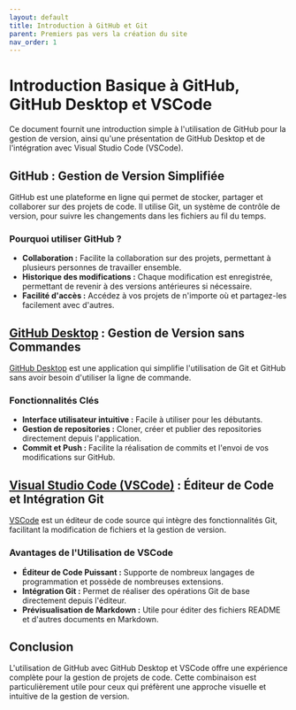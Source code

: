 ```yaml
---
layout: default
title: Introduction à GitHub et Git
parent: Premiers pas vers la création du site
nav_order: 1
---
```



# Introduction Basique à GitHub, GitHub Desktop et VSCode

Ce document fournit une introduction simple à l'utilisation de GitHub pour la gestion de version, ainsi qu'une présentation de GitHub Desktop et de l'intégration avec Visual Studio Code (VSCode).

## GitHub : Gestion de Version Simplifiée

GitHub est une plateforme en ligne qui permet de stocker, partager et collaborer sur des projets de code. Il utilise Git, un système de contrôle de version, pour suivre les changements dans les fichiers au fil du temps.

### Pourquoi utiliser GitHub ?

- **Collaboration :** Facilite la collaboration sur des projets, permettant à plusieurs personnes de travailler ensemble.
- **Historique des modifications :** Chaque modification est enregistrée, permettant de revenir à des versions antérieures si nécessaire.
- **Facilité d'accès :** Accédez à vos projets de n'importe où et partagez-les facilement avec d'autres.

## [GitHub Desktop](https://desktop.github.com) : Gestion de Version sans Commandes

[GitHub Desktop](https://desktop.github.com) est une application qui simplifie l'utilisation de Git et GitHub sans avoir besoin d'utiliser la ligne de commande.

### Fonctionnalités Clés

- **Interface utilisateur intuitive :** Facile à utiliser pour les débutants.
- **Gestion de repositories :** Cloner, créer et publier des repositories directement depuis l'application.
- **Commit et Push :** Facilite la réalisation de commits et l'envoi de vos modifications sur GitHub.

## [Visual Studio Code (VSCode)](https://code.visualstudio.com) : Éditeur de Code et Intégration Git

[VSCode](https://code.visualstudio.com) est un éditeur de code source qui intègre des fonctionnalités Git, facilitant la modification de fichiers et la gestion de version.

### Avantages de l'Utilisation de VSCode

- **Éditeur de Code Puissant :** Supporte de nombreux langages de programmation et possède de nombreuses extensions.
- **Intégration Git :** Permet de réaliser des opérations Git de base directement depuis l'éditeur.
- **Prévisualisation de Markdown :** Utile pour éditer des fichiers README et d'autres documents en Markdown.

## Conclusion

L'utilisation de GitHub avec GitHub Desktop et VSCode offre une expérience complète pour la gestion de projets de code. Cette combinaison est particulièrement utile pour ceux qui préfèrent une approche visuelle et intuitive de la gestion de version.
